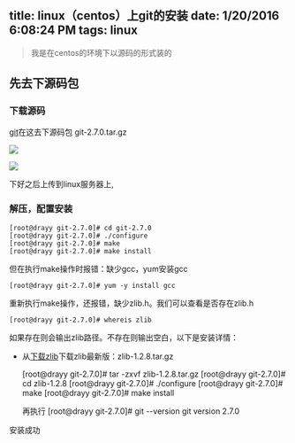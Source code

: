 title: linux（centos）上git的安装
date: 1/20/2016 6:08:24 PM 
tags: linux
---

> 我是在centos的环境下以源码的形式装的

## 先去下源码包 ##

### 下载源码 ###
[git](http://git-scm.com/downloads)在这去下源码包 git-2.7.0.tar.gz

![](http://7xpw00.com1.z0.glb.clouddn.com/imageQQ%E6%88%AA%E5%9B%BE20160120175303.png)

![](http://7xpw00.com1.z0.glb.clouddn.com/imagegit.png)

下好之后上传到linux服务器上,

### 解压，配置安装 ###



	[root@drayy git-2.7.0]# cd git-2.7.0
	[root@drayy git-2.7.0]# ./configure
	[root@drayy git-2.7.0]# make
	[root@drayy git-2.7.0]# make install

但在执行make操作时报错：缺少gcc，yum安装gcc

	[root@drayy git-2.7.0]# yum -y install gcc

重新执行make操作，还报错，缺少zlib.h。我们可以查看是否存在zlib.h

	[root@drayy git-2.7.0]# whereis zlib

如果存在则会输出zlib路径。不存在则输出空白，以下是安装详情：

 - 从[下载zlib](http://www.zlib.net/)下载zlib最新版：zlib-1.2.8.tar.gz


	[root@drayy git-2.7.0]# tar -zxvf zlib-1.2.8.tar.gz
	[root@drayy git-2.7.0]# cd zlib-1.2.8
	[root@drayy git-2.7.0]# ./configure
	[root@drayy git-2.7.0]# make
	[root@drayy git-2.7.0]# make install
	
	再执行
	[root@drayy git-2.7.0]# git --version
	git version 2.7.0

安装成功